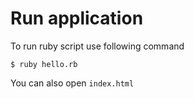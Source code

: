 # Run application

To run ruby script use following command

```
$ ruby hello.rb
```

You can also open `index.html`